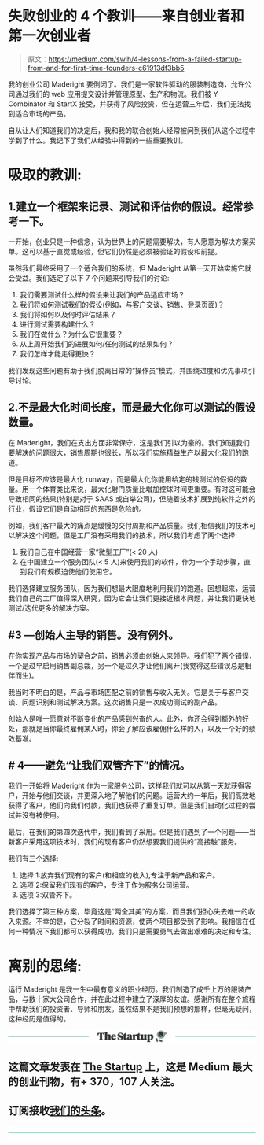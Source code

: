 # 失败创业的 4 个教训——来自创业者和第一次创业者

> 原文：<https://medium.com/swlh/4-lessons-from-a-failed-startup-from-and-for-first-time-founders-c61913df3bb5>

我的创业公司 Maderight 要倒闭了。我们是一家软件驱动的服装制造商，允许公司通过我们的 web 应用提交设计并管理原型、生产和物流。我们被 Y Combinator 和 StartX 接受，并获得了风险投资，但在运营三年后，我们无法找到适合市场的产品。

自从让人们知道我们的决定后，我和我的联合创始人经常被问到我们从这个过程中学到了什么。我记下了我们从经验中得到的一些重要教训。

# 吸取的教训:

## 1.建立一个框架来记录、测试和评估你的假设。经常参考一下。

一开始，创业只是一种信念，认为世界上的问题需要解决，有人愿意为解决方案买单。这可以基于直觉或经验，但它们仍然是必须被验证的假设和前提。

虽然我们最终采用了一个适合我们的系统，但 Maderight 从第一天开始实施它就会受益。我们选定了以下 7 个问题来引导我们的讨论:

1.  我们需要测试什么样的假设来让我们的产品适应市场？
2.  我们将如何测试我们的假设(例如，与客户交谈、销售、登录页面)？
3.  我们将如何以及何时评估结果？
4.  进行测试需要构建什么？
5.  我们在做什么？为什么它很重要？
6.  从上周开始我们的进展如何/任何测试的结果如何？
7.  我们怎样才能走得更快？

我们发现这些问题有助于我们脱离日常的“操作员”模式，并围绕进度和优先事项引导讨论。

## 2.不是最大化时间长度，而是最大化你可以测试的假设数量。

在 Maderight，我们在支出方面非常保守，这是我们引以为豪的。我们知道我们要解决的问题很大，销售周期也很长，所以我们实施精益生产以最大化我们的跑道。

但是目标不应该是最大化 runway，而是最大化你能用给定的钱测试的假设的数量。用一个体育类比来说，最大化射门质量比增加控球时间更重要。有时这可能会导致相同的结果(特别是对于 SAAS 或自举公司)，但随着技术扩展到纯软件之外的行业，假设它们是自动相同的东西是危险的。

例如，我们客户最大的痛点是缓慢的交付周期和产品质量。我们相信我们的技术可以解决这个问题，但是工厂没有采用我们的技术，所以我们考虑了两个选择:

1.  我们自己在中国经营一家“微型工厂”(< 20 人)
2.  在中国建立一个服务团队(< 5 人)来使用我们的软件，作为一个手动步骤，直到我们有规模迫使他们使用它。

我们选择建立服务团队，因为我们想最大限度地利用我们的跑道。回想起来，运营我们自己的工厂值得深入研究，因为它会让我们更接近根本问题，并让我们更快地测试/迭代更多的解决方案。

## #3 —创始人主导的销售。没有例外。

在你实现产品与市场的契合之前，销售必须由创始人来领导。我们犯了两个错误，一个是过早启用销售副总裁，另一个是过久才让他们离开(我觉得这些错误总是相伴而生)。

我当时不明白的是，产品与市场匹配之前的销售与收入无关。它是关于与客户交谈、问题识别和测试解决方案。这次销售只是一次成功测试的副产品。

创始人是唯一愿意对不断变化的产品感到兴奋的人。此外，你还会得到额外的好处，那就是当你最终雇佣某人时，你会了解应该雇佣什么样的人，以及一个好的绩效基准。

## # 4——避免“让我们双管齐下”的情况。

我们一开始将 Maderight 作为一家服务公司，这样我们就可以从第一天就获得客户，开始与他们交谈，并更深入地了解他们的问题。运营大约一年后，我们高效地获得了客户，他们向我们付款，我们也获得了重复订单。但是我们自动化过程的尝试并没有被使用。

最后，在我们的第四次迭代中，我们看到了采用。但是我们遇到了一个问题——当新客户采用这项技术时，我们的现有客户仍然想要我们提供的“高接触”服务。

我们有三个选择:

1.  选择 1:放弃我们现有的客户(和相应的收入),专注于新产品和客户。
2.  选项 2:保留我们现有的客户，专注于作为服务公司运营。
3.  选项 3:双管齐下。

我们选择了第三种方案，毕竟这是“两全其美”的方案，而且我们担心失去唯一的收入来源。不幸的是，它分裂了时间和资源，使两个项目都受到了影响。我相信在任何一种情况下我们都可以获得成功，我们只是需要勇气去做出艰难的决定和专注。

# 离别的思绪:

运行 Maderight 是我一生中最有意义的职业经历。我们制造了成千上万的服装产品，与数十家大公司合作，并在此过程中建立了深厚的友谊。感谢所有在整个旅程中帮助我们的投资者、导师和朋友。虽然结果不是我们预想的那样，但毫无疑问，这种经历是值得的。

[![](img/308a8d84fb9b2fab43d66c117fcc4bb4.png)](https://medium.com/swlh)

## 这篇文章发表在 [The Startup](https://medium.com/swlh) 上，这是 Medium 最大的创业刊物，有+ 370，107 人关注。

## 订阅接收[我们的头条](http://growthsupply.com/the-startup-newsletter/)。

[![](img/b0164736ea17a63403e660de5dedf91a.png)](https://medium.com/swlh)